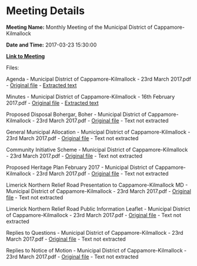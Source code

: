 # Meeting Details

**Meeting Name:** Monthly Meeting of the Municipal District of Cappamore-Kilmallock

**Date and Time:** 2017-03-23 15:30:00

**[Link to Meeting](https://www.limerick.ie/council/whats-on/monthly-meeting-municipal-district-cappamore-kilmallock-5)**

Files: 

Agenda - Municipal District of Cappamore-Kilmallock - 23rd March 2017.pdf - [Original file](https://beta.limerick.ie/sites/default/files/media/documents/2017-04/00_2017-03-23_meeting_agenda.pdf) - [Extracted text](./Agenda%20-%20Municipal%20District%20of%20Cappamore-Kilmallock%20-%2023rd%20March%202017.md)

Minutes - Municipal District of Cappamore-Kilmallock - 16th February 2017.pdf - [Original file](https://beta.limerick.ie/sites/default/files/media/documents/2017-04/01_2017-02-16_meeting_minutes.pdf) - [Extracted text](./Minutes%20-%20Municipal%20District%20of%20Cappamore-Kilmallock%20-%2016th%20February%202017.md)

Proposed Disposal Bohergar, Boher - Municipal District of Cappamore-Kilmallock - 23rd March 2017.pdf - [Original file](https://beta.limerick.ie/sites/default/files/media/documents/2017-04/03_proposed_disposal_bohergar_boher.pdf) - Text not extracted

General Municipal Allocation - Municipal District of Cappamore-Kilmallock - 23rd March 2017.pdf - [Original file](https://beta.limerick.ie/sites/default/files/media/documents/2017-04/04_general_municipal_allocation.pdf) - Text not extracted

Community Initiative Scheme - Municipal District of Cappamore-Kilmallock - 23rd March 2017.pdf - [Original file](https://beta.limerick.ie/sites/default/files/media/documents/2017-04/05_community_initiative_scheme.pdf) - Text not extracted

Proposed Heritage Plan February 2017 - Municipal District of Cappamore-Kilmallock - 23rd March 2017.pdf - [Original file](https://beta.limerick.ie/sites/default/files/media/documents/2017-04/06_proposed_heritage_plan_february_2017.pdf) - Text not extracted

Limerick Northern Relief Road Presentation to Cappamore-Kilmallock MD - Municipal District of Cappamore-Kilmallock - 23rd March 2017.pdf - [Original file](https://beta.limerick.ie/sites/default/files/media/documents/2017-04/08_a_limerick_northern_relief_road_presentation_to_cappamore_kilmallock_md_march_2017.pdf) - Text not extracted

Limerick Northern Relief Road Public Information Leaflet - Municipal District of Cappamore-Kilmallock - 23rd March 2017.pdf - [Original file](https://beta.limerick.ie/sites/default/files/media/documents/2017-04/08_b_limerick_northern_relief_road_public_information_leaflet.pdf) - Text not extracted

Replies to Questions - Municipal District of Cappamore-Kilmallock - 23rd March 2017.pdf - [Original file](https://beta.limerick.ie/sites/default/files/media/documents/2017-04/replies_to_questions_23rd_march_2017.pdf) - Text not extracted

Replies to Notice of Motion - Municipal District of Cappamore-Kilmallock - 23rd March 2017.pdf - [Original file](https://beta.limerick.ie/sites/default/files/media/documents/2017-04/replies_to_notice_of_motion.pdf) - Text not extracted

